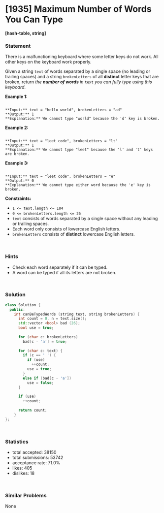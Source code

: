 # [1935] Maximum Number of Words You Can Type

**[hash-table, string]**

### Statement

There is a malfunctioning keyboard where some letter keys do not work. All other keys on the keyboard work properly.

Given a string `text` of words separated by a single space (no leading or trailing spaces) and a string `brokenLetters` of all **distinct** letter keys that are broken, return *the **number of words** in* `text` *you can fully type using this keyboard*.


**Example 1:**

```

**Input:** text = "hello world", brokenLetters = "ad"
**Output:** 1
**Explanation:** We cannot type "world" because the 'd' key is broken.

```

**Example 2:**

```

**Input:** text = "leet code", brokenLetters = "lt"
**Output:** 1
**Explanation:** We cannot type "leet" because the 'l' and 't' keys are broken.

```

**Example 3:**

```

**Input:** text = "leet code", brokenLetters = "e"
**Output:** 0
**Explanation:** We cannot type either word because the 'e' key is broken.

```

**Constraints:**
* `1 <= text.length <= 104`
* `0 <= brokenLetters.length <= 26`
* `text` consists of words separated by a single space without any leading or trailing spaces.
* Each word only consists of lowercase English letters.
* `brokenLetters` consists of **distinct** lowercase English letters.


<br>

### Hints

- Check each word separately if it can be typed.
- A word can be typed if all its letters are not broken.

<br>

### Solution

```cpp
class Solution {
  public:
    int canBeTypedWords (string text, string brokenLetters) {
      int count = 0, n = text.size();
      std::vector <bool> bad (26);
      bool use = true;
      
      for (char c: brokenLetters)
        bad[c - 'a'] = true;
      
      for (char c: text) {
        if (c == ' ') {
          if (use)
            ++count;
          use = true;
        }
        else if (bad[c - 'a'])
          use = false;
      }
      
      if (use)
        ++count;
      
      return count;
    }
};
```

<br>

### Statistics

- total accepted: 38150
- total submissions: 53742
- acceptance rate: 71.0%
- likes: 405
- dislikes: 18

<br>

### Similar Problems

None
